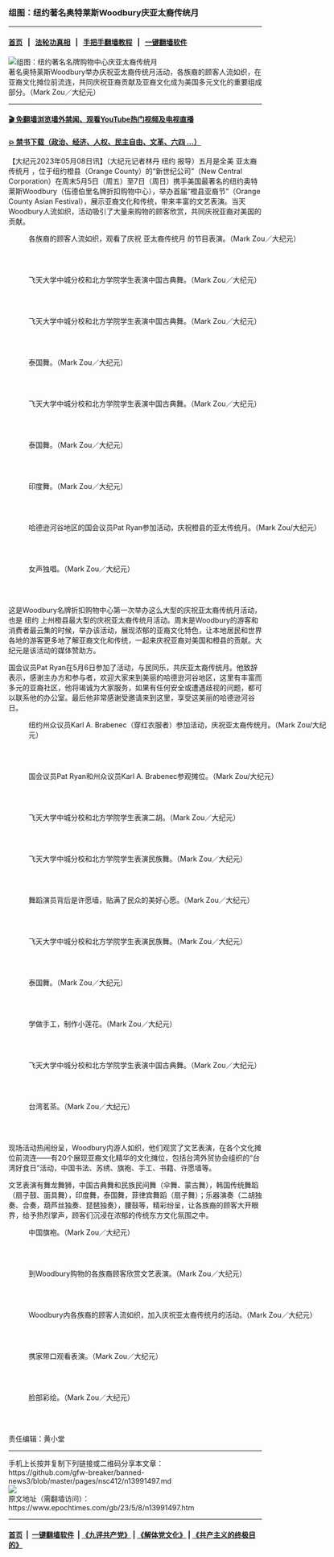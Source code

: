 ### 组图：纽约著名奥特莱斯Woodbury庆亚太裔传统月
------------------------

#### [首页](https://github.com/gfw-breaker/banned-news3/blob/master/README.md) &nbsp;&nbsp;|&nbsp;&nbsp; [法轮功真相](https://github.com/begood0513/basic/blob/master/README.md)  &nbsp;&nbsp;|&nbsp;&nbsp; [手把手翻墙教程](https://github.com/gfw-breaker/guides/wiki)  &nbsp;&nbsp;|&nbsp;&nbsp; [一键翻墙软件](https://github.com/gfw-breaker/nogfw/blob/master/README.md)  



<div><img alt="组图：纽约著名名牌购物中心庆亚太裔传统月" class="attachment-djy_600_400 size-djy_600_400 wp-post-image" src="https://i.epochtimes.com/assets/uploads/2023/05/id13991498-165901-600x400.jpg"/>
<div class="caption">
 著名奥特莱斯Woodbury举办庆祝亚太裔传统月活动，各族裔的顾客人流如织，在亚裔文化摊位前流连，共同庆祝亚裔贡献及亚裔文化成为美国多元文化的重要组成部分。（Mark Zou／大纪元）
</div></div><hr/>

#### [ 🎬  免翻墙浏览墙外禁闻、观看YouTube热门视频及电视直播](https://github.com/gfw-breaker/HelloWorld)

#### [ 💥  禁书下载（政治、经济、人权、民主自由、文革、六四 ...）](https://github.com/gfw-breaker/books/blob/master/README.md)

<div><p>
 【大纪元2023年05月08日讯】（大纪元记者林丹
 <ok href="https://www.epochtimes.com/gb/tag/%E7%BA%BD%E7%BA%A6.html">
  纽约
 </ok>
 报导）五月是全美
 <ok href="https://www.epochtimes.com/gb/tag/%E4%BA%9A%E5%A4%AA%E8%A3%94%E4%BC%A0%E7%BB%9F%E6%9C%88.html">
  亚太裔传统月
 </ok>
 ，位于纽约橙县（Orange County）的“新世纪公司”（New Central Corporation）在周末5月5日（周五）至7日（周日）携手美国最著名的纽约奥特莱斯Woodbury（伍德伯里名牌折扣购物中心），举办首届“橙县亚裔节”（Orange County Asian Festival），展示亚裔文化和传统，带来丰富的文艺表演。当天Woodbury人流如织，活动吸引了大量来购物的顾客欣赏，共同庆祝亚裔对美国的贡献。
</p>
<figure aria-describedby="caption-attachment-13991506" class="wp-caption aligncenter" id="attachment_13991506" style="width: 600px">
 <ok href="https://i.epochtimes.com/assets/uploads/2023/05/id13991506-165908.jpg" target="_blank">
  <img alt="" class="size-medium_vertical wp-image-13991506" src="https://i.epochtimes.com/assets/uploads/2023/05/id13991506-165908-600x400.jpg"/>
 </ok>
 <br/><figcaption class="wp-caption-text" id="caption-attachment-13991506">
  各族裔的顾客人流如织，观看了庆祝
  <ok href="https://www.epochtimes.com/gb/tag/%E4%BA%9A%E5%A4%AA%E8%A3%94%E4%BC%A0%E7%BB%9F%E6%9C%88.html">
   亚太裔传统月
  </ok>
  的节目表演。（Mark Zou／大纪元）
 </figcaption><br/>
</figure><br/>
<figure aria-describedby="caption-attachment-13991528" class="wp-caption aligncenter" id="attachment_13991528" style="width: 600px">
 <ok href="https://i.epochtimes.com/assets/uploads/2023/05/id13991528-165937.jpg" target="_blank">
  <img alt="" class="size-medium_vertical wp-image-13991528" src="https://i.epochtimes.com/assets/uploads/2023/05/id13991528-165937-600x400.jpg"/>
 </ok>
 <br/><figcaption class="wp-caption-text" id="caption-attachment-13991528">
  飞天大学中城分校和北方学院学生表演中国古典舞。（Mark Zou／大纪元）
 </figcaption><br/>
</figure><br/>
<figure aria-describedby="caption-attachment-13991531" class="wp-caption aligncenter" id="attachment_13991531" style="width: 600px">
 <ok href="https://i.epochtimes.com/assets/uploads/2023/05/id13991531-165940.jpg" target="_blank">
  <img alt="" class="size-medium_vertical wp-image-13991531" src="https://i.epochtimes.com/assets/uploads/2023/05/id13991531-165940-600x400.jpg"/>
 </ok>
 <br/><figcaption class="wp-caption-text" id="caption-attachment-13991531">
  飞天大学中城分校和北方学院学生表演中国古典舞。（Mark Zou／大纪元）
 </figcaption><br/>
</figure><br/>
<figure aria-describedby="caption-attachment-13991530" class="wp-caption aligncenter" id="attachment_13991530" style="width: 600px">
 <ok href="https://i.epochtimes.com/assets/uploads/2023/05/id13991530-165939.jpg" target="_blank">
  <img alt="" class="size-medium_vertical wp-image-13991530" src="https://i.epochtimes.com/assets/uploads/2023/05/id13991530-165939-600x400.jpg"/>
 </ok>
 <br/><figcaption class="wp-caption-text" id="caption-attachment-13991530">
  泰国舞。（Mark Zou／大纪元）
 </figcaption><br/>
</figure><br/>
<figure aria-describedby="caption-attachment-13991521" class="wp-caption aligncenter" id="attachment_13991521" style="width: 600px">
 <ok href="https://i.epochtimes.com/assets/uploads/2023/05/id13991521-165928.jpg" target="_blank">
  <img alt="" class="size-medium_vertical wp-image-13991521" src="https://i.epochtimes.com/assets/uploads/2023/05/id13991521-165928-600x400.jpg"/>
 </ok>
 <br/><figcaption class="wp-caption-text" id="caption-attachment-13991521">
  飞天大学中城分校和北方学院学生表演中国古典舞。（Mark Zou／大纪元）
 </figcaption><br/>
</figure><br/>
<figure aria-describedby="caption-attachment-13991512" class="wp-caption aligncenter" id="attachment_13991512" style="width: 600px">
 <ok href="https://i.epochtimes.com/assets/uploads/2023/05/id13991512-165915.jpg" target="_blank">
  <img alt="" class="size-medium_vertical wp-image-13991512" src="https://i.epochtimes.com/assets/uploads/2023/05/id13991512-165915-600x400.jpg"/>
 </ok>
 <br/><figcaption class="wp-caption-text" id="caption-attachment-13991512">
  泰国舞。（Mark Zou／大纪元）
 </figcaption><br/>
</figure><br/>
<figure aria-describedby="caption-attachment-13991508" class="wp-caption aligncenter" id="attachment_13991508" style="width: 600px">
 <ok href="https://i.epochtimes.com/assets/uploads/2023/05/id13991508-165910.jpg" target="_blank">
  <img alt="" class="size-medium_vertical wp-image-13991508" src="https://i.epochtimes.com/assets/uploads/2023/05/id13991508-165910-600x400.jpg"/>
 </ok>
 <br/><figcaption class="wp-caption-text" id="caption-attachment-13991508">
  印度舞。（Mark Zou／大纪元）
 </figcaption><br/>
</figure><br/>
<figure aria-describedby="caption-attachment-13991608" class="wp-caption aligncenter" id="attachment_13991608" style="width: 600px">
 <ok href="https://i.epochtimes.com/assets/uploads/2023/05/id13991608-82e7849097ae373384e180a9ce614ee8.jpg" target="_blank">
  <img alt="" class="size-medium_vertical wp-image-13991608" src="https://i.epochtimes.com/assets/uploads/2023/05/id13991608-82e7849097ae373384e180a9ce614ee8-600x400.jpg"/>
 </ok>
 <br/><figcaption class="wp-caption-text" id="caption-attachment-13991608">
  哈德逊河谷地区的国会议员Pat Ryan参加活动，庆祝橙县的亚太传统月。（Mark Zou/大纪元）
 </figcaption><br/>
</figure><br/>
<figure aria-describedby="caption-attachment-13991509" class="wp-caption aligncenter" id="attachment_13991509" style="width: 267px">
 <ok href="https://i.epochtimes.com/assets/uploads/2023/05/id13991509-165912.jpg" target="_blank">
  <img alt="" class="size-medium_vertical wp-image-13991509" src="https://i.epochtimes.com/assets/uploads/2023/05/id13991509-165912-267x400.jpg"/>
 </ok>
 <br/><figcaption class="wp-caption-text" id="caption-attachment-13991509">
  女声独唱。（Mark Zou／大纪元）
 </figcaption><br/>
</figure><br/>
<p>
 这是Woodbury名牌折扣购物中心第一次举办这么大型的庆祝亚太裔传统月活动，也是
 <ok href="https://www.epochtimes.com/gb/tag/%E7%BA%BD%E7%BA%A6.html">
  纽约
 </ok>
 上州橙县最大型的庆祝亚太裔传统月活动。周末是Woodbury的游客和消费者最云集的时候，举办该活动，展现浓郁的亚裔文化特色，让本地居民和世界各地的游客更多地了解亚裔文化和传统，一起来庆祝亚裔对美国和橙县的贡献。大纪元是该活动的媒体赞助方。
</p>
<p>
 国会议员Pat Ryan在5月6日参加了活动，与民同乐，共庆亚太裔传统月。他致辞表示，感谢主办方和参与者，欢迎大家来到美丽的哈德逊河谷地区，这里有丰富而多元的亚裔社区，他将竭诚为大家服务，如果有任何安全或遭遇歧视的问题，都可以联系他的办公室。最后他非常感谢受邀请来到这里，享受这美丽的哈德逊河谷日。
</p>
<figure aria-describedby="caption-attachment-13991607" class="wp-caption aligncenter" id="attachment_13991607" style="width: 600px">
 <ok href="https://i.epochtimes.com/assets/uploads/2023/05/id13991607-43e3dc270acfc572a5a0c753e6a94a68.jpg" target="_blank">
  <img alt="" class="size-medium_vertical wp-image-13991607" src="https://i.epochtimes.com/assets/uploads/2023/05/id13991607-43e3dc270acfc572a5a0c753e6a94a68-600x400.jpg"/>
 </ok>
 <br/><figcaption class="wp-caption-text" id="caption-attachment-13991607">
  纽约州众议员Karl A. Brabenec（穿红衣服者）参加活动，庆祝亚太裔传统月。（Mark Zou/大纪元）
 </figcaption><br/>
</figure><br/>
<figure aria-describedby="caption-attachment-13991609" class="wp-caption aligncenter" id="attachment_13991609" style="width: 600px">
 <ok href="https://i.epochtimes.com/assets/uploads/2023/05/id13991609-109c7c47c977c904b285706a9c3afcf6.jpg" target="_blank">
  <img alt="" class="size-medium_vertical wp-image-13991609" src="https://i.epochtimes.com/assets/uploads/2023/05/id13991609-109c7c47c977c904b285706a9c3afcf6-600x400.jpg"/>
 </ok>
 <br/><figcaption class="wp-caption-text" id="caption-attachment-13991609">
  国会议员Pat Ryan和州众议员Karl A. Brabenec参观摊位。（Mark Zou/大纪元）
 </figcaption><br/>
</figure><br/>
<figure aria-describedby="caption-attachment-13991513" class="wp-caption aligncenter" id="attachment_13991513" style="width: 600px">
 <ok href="https://i.epochtimes.com/assets/uploads/2023/05/id13991513-165916.jpg" target="_blank">
  <img alt="" class="size-medium_vertical wp-image-13991513" src="https://i.epochtimes.com/assets/uploads/2023/05/id13991513-165916-600x400.jpg"/>
 </ok>
 <br/><figcaption class="wp-caption-text" id="caption-attachment-13991513">
  飞天大学中城分校和北方学院学生表演二胡。（Mark Zou／大纪元）
 </figcaption><br/>
</figure><br/>
<figure aria-describedby="caption-attachment-13991515" class="wp-caption aligncenter" id="attachment_13991515" style="width: 600px">
 <ok href="https://i.epochtimes.com/assets/uploads/2023/05/id13991515-165919.jpg" target="_blank">
  <img alt="" class="size-medium_vertical wp-image-13991515" src="https://i.epochtimes.com/assets/uploads/2023/05/id13991515-165919-600x400.jpg"/>
 </ok>
 <br/><figcaption class="wp-caption-text" id="caption-attachment-13991515">
  飞天大学中城分校和北方学院学生表演民族舞。（Mark Zou／大纪元）
 </figcaption><br/>
</figure><br/>
<figure aria-describedby="caption-attachment-13991514" class="wp-caption aligncenter" id="attachment_13991514" style="width: 600px">
 <ok href="https://i.epochtimes.com/assets/uploads/2023/05/id13991514-165917.jpg" target="_blank">
  <img alt="" class="size-medium_vertical wp-image-13991514" src="https://i.epochtimes.com/assets/uploads/2023/05/id13991514-165917-600x400.jpg"/>
 </ok>
 <br/><figcaption class="wp-caption-text" id="caption-attachment-13991514">
  舞蹈演员背后是许愿墙，贴满了民众的美好心愿。（Mark Zou／大纪元）
 </figcaption><br/>
</figure><br/>
<figure aria-describedby="caption-attachment-13991516" class="wp-caption aligncenter" id="attachment_13991516" style="width: 600px">
 <ok href="https://i.epochtimes.com/assets/uploads/2023/05/id13991516-165920.jpg" target="_blank">
  <img alt="" class="size-medium_vertical wp-image-13991516" src="https://i.epochtimes.com/assets/uploads/2023/05/id13991516-165920-600x400.jpg"/>
 </ok>
 <br/><figcaption class="wp-caption-text" id="caption-attachment-13991516">
  飞天大学中城分校和北方学院学生表演民族舞。（Mark Zou／大纪元）
 </figcaption><br/>
</figure><br/>
<figure aria-describedby="caption-attachment-13991504" class="wp-caption aligncenter" id="attachment_13991504" style="width: 600px">
 <ok href="https://i.epochtimes.com/assets/uploads/2023/05/id13991504-165906.jpg" target="_blank">
  <img alt="" class="size-medium_vertical wp-image-13991504" src="https://i.epochtimes.com/assets/uploads/2023/05/id13991504-165906-600x400.jpg"/>
 </ok>
 <br/><figcaption class="wp-caption-text" id="caption-attachment-13991504">
  泰国舞。（Mark Zou／大纪元）
 </figcaption><br/>
</figure><br/>
<figure aria-describedby="caption-attachment-13991503" class="wp-caption aligncenter" id="attachment_13991503" style="width: 600px">
 <ok href="https://i.epochtimes.com/assets/uploads/2023/05/id13991503-165905.jpg" target="_blank">
  <img alt="" class="size-medium_vertical wp-image-13991503" src="https://i.epochtimes.com/assets/uploads/2023/05/id13991503-165905-600x400.jpg"/>
 </ok>
 <br/><figcaption class="wp-caption-text" id="caption-attachment-13991503">
  学做手工，制作小莲花。（Mark Zou／大纪元）
 </figcaption><br/>
</figure><br/>
<figure aria-describedby="caption-attachment-13991520" class="wp-caption aligncenter" id="attachment_13991520" style="width: 600px">
 <ok href="https://i.epochtimes.com/assets/uploads/2023/05/id13991520-165927.jpg" target="_blank">
  <img alt="" class="size-medium_vertical wp-image-13991520" src="https://i.epochtimes.com/assets/uploads/2023/05/id13991520-165927-600x400.jpg"/>
 </ok>
 <br/><figcaption class="wp-caption-text" id="caption-attachment-13991520">
  飞天大学中城分校和北方学院学生表演中国古典舞。（Mark Zou／大纪元）
 </figcaption><br/>
</figure><br/>
<figure aria-describedby="caption-attachment-13991500" class="wp-caption aligncenter" id="attachment_13991500" style="width: 600px">
 <ok href="https://i.epochtimes.com/assets/uploads/2023/05/id13991500-165902.jpg" target="_blank">
  <img alt="" class="size-medium_vertical wp-image-13991500" src="https://i.epochtimes.com/assets/uploads/2023/05/id13991500-165902-600x400.jpg"/>
 </ok>
 <br/><figcaption class="wp-caption-text" id="caption-attachment-13991500">
  台湾茗茶。（Mark Zou／大纪元）
 </figcaption><br/>
</figure><br/>
<p>
 现场活动热闹纷呈，Woodbury内游人如织，他们观赏了文艺表演，在各个文化摊位前流连——有20个展现亚裔文化精华的文化摊位，包括台湾外贸协会组织的“台湾好食日”活动，中国书法、苏绣、旗袍、手工、书籍、许愿墙等。
</p>
<p>
 文艺表演有舞龙舞狮，中国古典舞和民族民间舞（伞舞、蒙古舞），韩国传统舞蹈（扇子鼓、面具舞），印度舞，泰国舞，菲律宾舞蹈（扇子舞）；乐器演奏（二胡独奏、合奏，葫芦丝独奏、琵琶独奏），腰鼓等，精彩纷呈，让各族裔的顾客大开眼界，给予热烈掌声，顾客们沉浸在浓郁的传统东方文化氛围之中。
</p>
<figure aria-describedby="caption-attachment-13991501" class="wp-caption aligncenter" id="attachment_13991501" style="width: 600px">
 <ok href="https://i.epochtimes.com/assets/uploads/2023/05/id13991501-165903.jpg" target="_blank">
  <img alt="" class="size-medium_vertical wp-image-13991501" src="https://i.epochtimes.com/assets/uploads/2023/05/id13991501-165903-600x400.jpg"/>
 </ok>
 <br/><figcaption class="wp-caption-text" id="caption-attachment-13991501">
  中国旗袍。（Mark Zou／大纪元）
 </figcaption><br/>
</figure><br/>
<figure aria-describedby="caption-attachment-13991519" class="wp-caption aligncenter" id="attachment_13991519" style="width: 600px">
 <ok href="https://i.epochtimes.com/assets/uploads/2023/05/id13991519-165926.jpg" target="_blank">
  <img alt="" class="size-medium_vertical wp-image-13991519" src="https://i.epochtimes.com/assets/uploads/2023/05/id13991519-165926-600x400.jpg"/>
 </ok>
 <br/><figcaption class="wp-caption-text" id="caption-attachment-13991519">
  到Woodbury购物的各族裔顾客欣赏文艺表演。（Mark Zou／大纪元）
 </figcaption><br/>
</figure><br/>
<figure aria-describedby="caption-attachment-13991499" class="wp-caption aligncenter" id="attachment_13991499" style="width: 600px">
 <ok href="https://i.epochtimes.com/assets/uploads/2023/05/id13991499-165900.jpg" target="_blank">
  <img alt="" class="size-medium_vertical wp-image-13991499" src="https://i.epochtimes.com/assets/uploads/2023/05/id13991499-165900-600x400.jpg"/>
 </ok>
 <br/><figcaption class="wp-caption-text" id="caption-attachment-13991499">
  Woodbury内各族裔的顾客人流如织，加入庆祝亚太裔传统月的活动。（Mark Zou／大纪元）
 </figcaption><br/>
</figure><br/>
<figure aria-describedby="caption-attachment-13991510" class="wp-caption aligncenter" id="attachment_13991510" style="width: 600px">
 <ok href="https://i.epochtimes.com/assets/uploads/2023/05/id13991510-165913.jpg" target="_blank">
  <img alt="" class="size-medium_vertical wp-image-13991510" src="https://i.epochtimes.com/assets/uploads/2023/05/id13991510-165913-600x400.jpg"/>
 </ok>
 <br/><figcaption class="wp-caption-text" id="caption-attachment-13991510">
  携家带口观看表演。（Mark Zou／大纪元）
 </figcaption><br/>
</figure><br/>
<figure aria-describedby="caption-attachment-13991523" class="wp-caption aligncenter" id="attachment_13991523" style="width: 600px">
 <ok href="https://i.epochtimes.com/assets/uploads/2023/05/id13991523-165930.jpg" target="_blank">
  <img alt="" class="size-medium_vertical wp-image-13991523" src="https://i.epochtimes.com/assets/uploads/2023/05/id13991523-165930-600x400.jpg"/>
 </ok>
 <br/><figcaption class="wp-caption-text" id="caption-attachment-13991523">
  脸部彩绘。（Mark Zou／大纪元）
 </figcaption><br/>
</figure><br/>
<p>
</p>
<p>
</p>
<p>
 责任编辑：黄小堂
</p>
</div>
<hr/>
手机上长按并复制下列链接或二维码分享本文章：<br/>
https://github.com/gfw-breaker/banned-news3/blob/master/pages/nsc412/n13991497.md <br/>
<a href='https://github.com/gfw-breaker/banned-news3/blob/master/pages/nsc412/n13991497.md'><img src='https://github.com/gfw-breaker/banned-news3/blob/master/pages/nsc412/n13991497.md.png'/></a> <br/>
原文地址（需翻墙访问）：https://www.epochtimes.com/gb/23/5/8/n13991497.htm


------------------------
#### [首页](https://github.com/gfw-breaker/banned-news3/blob/master/README.md) &nbsp;|&nbsp; [一键翻墙软件](https://github.com/gfw-breaker/nogfw/blob/master/README.md) &nbsp;| [《九评共产党》](https://github.com/gfw-breaker/9ping.md/blob/master/README.md#九评之一评共产党是什么) | [《解体党文化》](https://github.com/gfw-breaker/jtdwh.md/blob/master/README.md) | [《共产主义的终极目的》](https://github.com/gfw-breaker/gczydzjmd.md/blob/master/README.md)


<img src='http://gfw-breaker.win/banned-news3/pages/nsc412/n13991497.md' width='0px' height='0px'/>